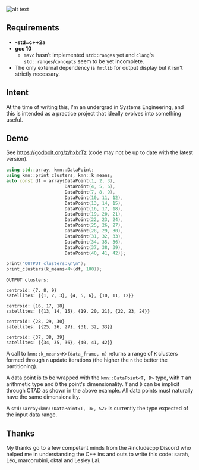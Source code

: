 ![alt text](https://i.redd.it/g16w49p2hw661.png)
## Requirements
- **-std=c++2a**
- **gcc 10**
    - `msvc` hasn't implemented `std::ranges` yet and `clang`'s `std::ranges`/`concepts` seem to be yet incomplete.
- The only external dependency is `fmtlib` for output display but it isn't strictly necessary.

## Intent
At the time of writing this, I'm an undergrad in Systems Engineering, and this is intended as a practice project that ideally evolves into something useful.

## Demo
See https://godbolt.org/z/hxbrTz (code may not be up to date with the latest version).

```cpp
using std::array, kmn::DataPoint;
using kmn::print_clusters, kmn::k_means;
auto const df = array{DataPoint(1, 2, 3),
                      DataPoint(4, 5, 6),
                      DataPoint(7, 8, 9),
                      DataPoint(10, 11, 12),
                      DataPoint(13, 14, 15),
                      DataPoint(16, 17, 18),
                      DataPoint(19, 20, 21),
                      DataPoint(22, 23, 24),
                      DataPoint(25, 26, 27),
                      DataPoint(28, 29, 30),
                      DataPoint(31, 32, 33),
                      DataPoint(34, 35, 36),
                      DataPoint(37, 38, 39),
                      DataPoint(40, 41, 42)};

print("OUTPUT clusters:\n\n");
print_clusters(k_means<4>(df, 100));
```
```
OUTPUT clusters:

centroid: {7, 8, 9}
satellites: {{1, 2, 3}, {4, 5, 6}, {10, 11, 12}}

centroid: {16, 17, 18}
satellites: {{13, 14, 15}, {19, 20, 21}, {22, 23, 24}}

centroid: {28, 29, 30}
satellites: {{25, 26, 27}, {31, 32, 33}}

centroid: {37, 38, 39}
satellites: {{34, 35, 36}, {40, 41, 42}}
```
A call to `kmn::k_means<K>(data_frame, n)` returns a range of `K` clusters formed through `n` update iterations (the higher the `n` the better the partitioning).

A data point is to be wrapped with the `kmn::DataPoint<T, D>` type, with `T` an arithmetic type and `D` the point's dimensionality. `T` and `D` can be implicit through CTAD as shown in the above example. All data points must naturally have the same dimensionality.

A `std::array<kmn::DataPoint<T, D>, SZ>` is currently the type expected of the input data range.

## Thanks
My thanks go to a few competent minds from the #includecpp Discord who helped me in understanding the C++ ins and outs to write this code: sarah, Léo, marcorubini, oktal and Lesley Lai.
